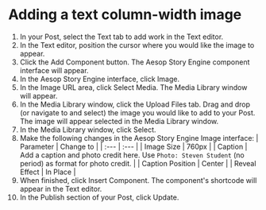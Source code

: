 # Adding a text column-width image

1. In your Post, select the Text tab to add work in the Text editor. 
2. In the Text editor, position the cursor where you would like the image to appear.
3. Click the Add Component button. The Aesop Story Engine component interface will appear. 
4. In the Aesop Story Engine interface, click Image.
5. In the Image URL area, click Select Media. The Media Library window will appear.
6. In the Media Library window, click the Upload Files tab. Drag and drop \(or navigate to and select\) the image you would like to add to your Post. The image will appear selected in the Media Library window.
7. In the Media Library window, click Select.
8. Make the following changes in the Aesop Story Engine Image interface:
   | Parameter | Change to |
   | :--- | :--- |
   | Image Size | 760px |
   | Caption | Add a caption and photo credit here. Use `Photo: Steven Student` \(no period\) as format for photo credit. |
   | Caption Position | Center |
   | Reveal Effect | In Place |
9. When finished, click Insert Component. The component's shortcode will appear in the Text editor. 
10. In the Publish section of your Post, click Update.



